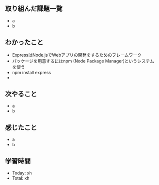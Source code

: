 ## 取り組んだ課題一覧
- a
- b
## わかったこと
- ExpressはNode.jsでWebアプリの開発をするためのフレームワーク
- パッケージを用意するにはnpm (Node Package Manager)というシステムを使う
- npm install express
- 
## 次やること
- a
- b
## 感じたこと
- a
- b
## 学習時間
- Today: xh
- Total: xh
